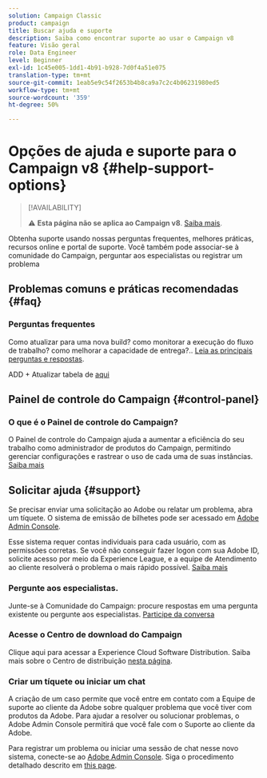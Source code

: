 ```yaml
---
solution: Campaign Classic
product: campaign
title: Buscar ajuda e suporte
description: Saiba como encontrar suporte ao usar o Campaign v8
feature: Visão geral
role: Data Engineer
level: Beginner
exl-id: 1c45e005-1dd1-4b91-b928-7d0f4a51e075
translation-type: tm+mt
source-git-commit: 1eab5e9c54f2653b4b8ca9a7c2c4b06231980ed5
workflow-type: tm+mt
source-wordcount: '359'
ht-degree: 50%

---
```


# Opções de ajuda e suporte para o Campaign v8 {#help-support-options}


>[!AVAILABILITY]
>
> :warning: **Esta página não se aplica ao Campaign v8**. [Saiba mais](campaign-faq.md).


Obtenha suporte usando nossas perguntas frequentes, melhores práticas, recursos online e portal de suporte. Você também pode associar-se à comunidade do Campaign, perguntar aos especialistas ou registrar um problema

## Problemas comuns e práticas recomendadas {#faq}

### Perguntas frequentes

Como atualizar para uma nova build? como monitorar a execução do fluxo de trabalho? como melhorar a capacidade de entrega?.. [Leia as principais perguntas e respostas](campaign-faq.md).

ADD + Atualizar tabela de [aqui](https://experienceleague.adobe.com/docs/campaign-classic/using/getting-started/support.html?lang=en#faq)

## Painel de controle do Campaign {#control-panel}

### O que é o Painel de controle do Campaign?

O Painel de controle do Campaign ajuda a aumentar a eficiência do seu trabalho como administrador de produtos do Campaign, permitindo gerenciar configurações e rastrear o uso de cada uma de suas instâncias.
[Saiba mais](../config/self-service.md)

## Solicitar ajuda {#support}

Se precisar enviar uma solicitação ao Adobe ou relatar um problema, abra um tíquete. O sistema de emissão de bilhetes pode ser acessado em [Adobe Admin Console](https://adminConsole.adobe.com/overview).

Esse sistema requer contas individuais para cada usuário, com as permissões corretas. Se você não conseguir fazer logon com sua Adobe ID, solicite acesso por meio da Experience League, e a equipe de Atendimento ao cliente resolverá o problema o mais rápido possível. [Saiba mais](https://helpx.adobe.com/br/enterprise/using/support-for-experience-cloud.html)

### Pergunte aos especialistas.

Junte-se à Comunidade do Campaign: procure respostas em uma pergunta existente ou pergunte aos especialistas. [Participe da conversa](https://experienceleaguecommunities.adobe.cadobe-campaign-classic/ct-p/adobe-campaign-classic-community)

### Acesse o Centro de download do Campaign

[](https://experience.adobe.com/#/downloads/content/software-distributicampaign.html)Clique aqui para acessar a Experience Cloud Software Distribution.
Saiba mais sobre o Centro de distribuição [nesta página](https://docs.adobe.com/content/heexperience-cloud/software-distribution/home.html).

### Criar um tíquete ou iniciar um chat

A criação de um caso permite que você entre em contato com a Equipe de suporte ao cliente da Adobe sobre qualquer problema que você tiver com produtos da Adobe. Para ajudar a resolver ou solucionar problemas, o Adobe Admin Console permitirá que você fale com o Suporte ao cliente da Adobe.

Para registrar um problema ou iniciar uma sessão de chat nesse novo sistema, conecte-se ao [Adobe Admin Console](https://adminConsole.adobe.com/overview). Siga o procedimento detalhado descrito em [this page](https://helpx.adobe.com/enterprise/using/support-for-experience-cloud.html).
